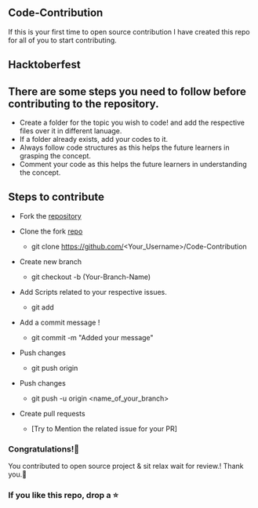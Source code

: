 ## Code-Contribution
If this is your first time to open source contribution I have created this repo for all of you to start contributing.

## Hacktoberfest 


## There are some steps you need to follow before contributing to the repository. 
- Create a folder for the topic you wish to code! and add the respective files over it in different lanuage.
- If a folder already exists, add your codes to it.
- Always follow code structures as this helps the future learners in grasping the concept.
- Comment your code as this helps the future learners in understanding the concept.


## Steps to contribute
-  Fork the [repository](https://github.com/)
  -  Clone the fork [repo](https://github.com/advanceBytes/Code-Contribution)
      - git clone https://github.com/<Your_Username>/Code-Contribution
      
  -  Create new branch 
     - git checkout -b (Your-Branch-Name)

 -  Add Scripts related to your respective issues.
     - git add <your-contribution>
  
   -  Add a commit message !
      - git commit -m "Added your message"

  - Push changes
    - git push origin
  
  - Push changes
    -  git push -u origin <name_of_your_branch>  

   - Create pull requests
     - [Try to Mention the related issue for your PR]



### Congratulations!🎇
You contributed to open source project & sit relax wait for review.!
 Thank you.🤝

### If you like this repo, drop a ⭐
